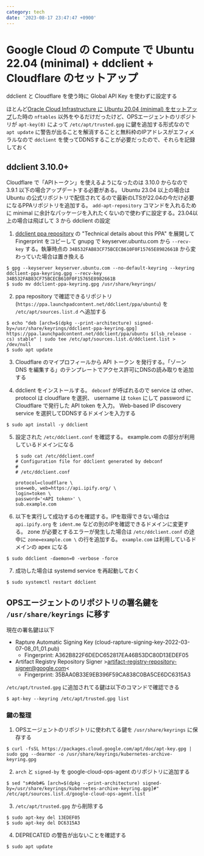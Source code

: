 ```yaml
---
category: tech
date: '2023-08-17 23:47:47 +0900'
---
```

# Google Cloud の Compute で Ubuntu 22.04 (minimal) + ddclient + Cloudflare のセットアップ

ddclient と Cloudflare を使う時に Global API Key を使わずに設定する

<!--more-->

ほとんど[Oracle Cloud Infrastructure に Ubuntu 20.04 (minimal) をセットアップ](2021-06-07-oracle-cloud-always-free-ubuntu-setup.md)した時の `nftables` 以外をやるだけだったけど、OPSエージェントのリポジトリが `apt-key(8)` によって `/etc/apt/trusted.gpg` に鍵を追加する形式なので `apt update` に警告が出ることを解消することと無料枠のIPアドレスがエフィメラルなので `ddclient` を使ってDDNSすることが必要だったので、それらを記録しておく

## ddclient 3.10.0+

Cloudflare で「APIトークン」を使えるようになったのは 3.10.0 からなので 3.9.1 以下の場合アップデートする必要がある。 Ubuntu 23.04 以上の場合は Ubuntu の公式リポジトリで配信されてるので最新のLTSが22.04の今だけ必要になるPPAリポジトリを追加する。 `add-apt-repository` コマンドを入れるために minimal に余計なパッケージを入れたくないので使わずに設定する。23.04以上の場合は飛ばして 3 から ddclient の設定

1. [ddclient ppa repository](https://launchpad.net/~ddclient/+archive/ubuntu/ppa) の "Technical details about this PPA" を展開して Fingerprint をコピーして gnupg で keyserver.ubuntu.com から `--recv-key` する。執筆時点の `34B532FAB83CF75BCECB610F0F15765E8982661B` から変わっていた場合は置き換える
```terminal
$ gpg --keyserver keyserver.ubuntu.com --no-default-keyring --keyring ddclient-ppa-keyring.gpg --recv-key 34B532FAB83CF75BCECB610F0F15765E8982661B
$ sudo mv ddclient-ppa-keyring.gpg /usr/share/keyrings/
```

2. ppa repository で確認できるリポジトリ (`https://ppa.launchpadcontent.net/ddclient/ppa/ubuntu`) を `/etc/apt/sources.list.d` へ追加する
```terminal
$ echo "deb [arch=$(dpkg --print-architecture) signed-by=/usr/share/keyrings/ddclient-ppa-keyring.gpg] https://ppa.launchpadcontent.net/ddclient/ppa/ubuntu $(lsb_release -cs) stable" | sudo tee /etc/apt/sources.list.d/ddclient.list > /dev/null
$ sudo apt update
```

3. Cloudflare のマイプロフィールから API トークン を発行する。「ゾーン DNS を編集する」のテンプレートでアクセス許可にDNSの読み取りを追加する

4. ddclient をインストールする。 `debconf` が呼ばれるので service は other、protocol は cloudflare を選択、 username は `token` にして password に Cloudflare で発行した API token を入力。 Web-based IP discovery service を選択してDDNSするドメインを入力する
```terminal
$ sudo apt install -y ddclient
```

5. 設定された `/etc/ddclient.conf` を確認する。 example.com の部分が利用しているドメインになる
   ```terminal
   $ sudo cat /etc/ddclient.conf
   # Configuration file for ddclient generated by debconf
   #
   # /etc/ddclient.conf
   
   protocol=cloudflare \
   use=web, web=https://api.ipify.org/ \
   login=token \
   password='<API token>' \
   sub.example.com
   ```

6. 以下を実行して成功するのを確認する。IPを取得できない場合は `api.ipify.org` を `ident.me` などの別のIPを確認できるドメインに変更する。 zone が必要とするエラーが発生した場合は `/etc/ddclient.conf` の途中に `zone=example.com \` の行を追加する。 `example.com` は利用しているドメインの apex になる
```termianl
$ sudo ddclient -daemon=0 -verbose -force
```

7. 成功した場合は systemd service を再起動しておく
```terminal
$ sudo systemctl restart ddclient
```


## OPSエージェントのリポジトリの署名鍵を `/usr/share/keyrings` に移す

現在の署名鍵は以下

- Rapture Automatic Signing Key (cloud-rapture-signing-key-2022-03-07-08_01_01.pub)
  - Fingerprint: A362B822F6DEDC652817EA46B53DC80D13EDEF05
- Artifact Registry Repository Signer &gt;artifact-registry-repository-signer@google.com&lt;
  - Fingerprint: 35BAA0B33E9EB396F59CA838C0BA5CE6DC6315A3

`/etc/apt/trusted.gpg` に追加されてる鍵は以下のコマンドで確認できる

```terminal
$ apt-key --keyring /etc/apt/trusted.gpg list
```

### 鍵の整理

1. OPSエージェントのリポジトリに使われてる鍵を `/usr/share/keyrings` に保存する
```terminal
$ curl -fsSL https://packages.cloud.google.com/apt/doc/apt-key.gpg | sudo gpg --dearmor -o /usr/share/keyrings/kubernetes-archive-keyring.gpg
```

2. `arch` と `signed-by` を google-cloud-ops-agent のリポジトリに追加する
```terminal
$ sed "s#deb#& [arch=$(dpkg --print-architecture) signed-by=/usr/share/keyrings/kubernetes-archive-keyring.gpg]#" /etc/apt/sources.list.d/google-cloud-ops-agent.list
```

3. `/etc/apt/trusted.gpg` から削除する
```terminal
$ sudo apt-key del 13EDEF05
$ sudo apt-key del DC6315A3
```

4. DEPRECATED の警告が出ないことを確認する
```terminal
$ sudo apt update
```
